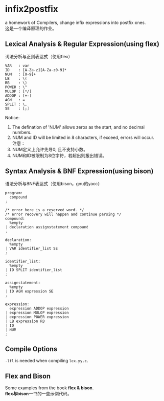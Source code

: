 # infix2postfix
a homework of Compilers, change infix expressions into postfix ones.  
这是一个编译原理的作业。  

## Lexical Analysis & Regular Expression(using flex)
词法分析与正则表达式（使用flex）  
```
VAR   : var
ID    : [A-Za-z][A-Za-z0-9]*
NUM   : [0-9]+
LB    : \(
RB    : \)
POWER : \^
MULOP : [*/]
ADDOP : [+-]
AGN   : =
SPLIT : \,
SE    : [;]
```
Notice:  
1. The defination of 'NUM' allows zeros as the start, and no decimal numbers.  
2. NUM and ID will be limited in 8 characters, if exceed, errors will occur.  
注意：  
1. NUM定义上允许先导0, 且不支持小数。  
2. NUM和ID被限制为8位字符，若超出则报出错误。  

## Syntax Analysis & BNF Expression(using bison)
语法分析与BNF表达式（使用bison，gnu的yacc）  
```
program:
  compound
;

/* error here is a reserved word. */
/* error recovery will happen and continue parsing */
compound:
  %empty
| declaration assignstatement compound
;

declaration:
  %empty
| VAR identifier_list SE
;

identifier_list:
  %empty
| ID SPLIT identifier_list
;

assignstatement:
  %empty
| ID AGN expression SE
;

expression:
  expression ADDOP expression
| expression MULOP expression
| expression POWER expression
| LB expression RB
| ID
| NUM
;
```

## Compile Options
`-lfl` is needed when compiling `lex.yy.c`.

## Flex and Bison
Some examples from the book **flex & bison**.  
**flex与bison**一书的一些示例代码。  
